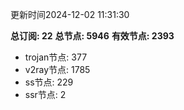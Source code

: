 更新时间2024-12-02 11:31:30

**总订阅: 22**
**总节点: 5946**
**有效节点: 2393**
- trojan节点: 377
- v2ray节点: 1785
- ss节点: 229
- ssr节点: 2
